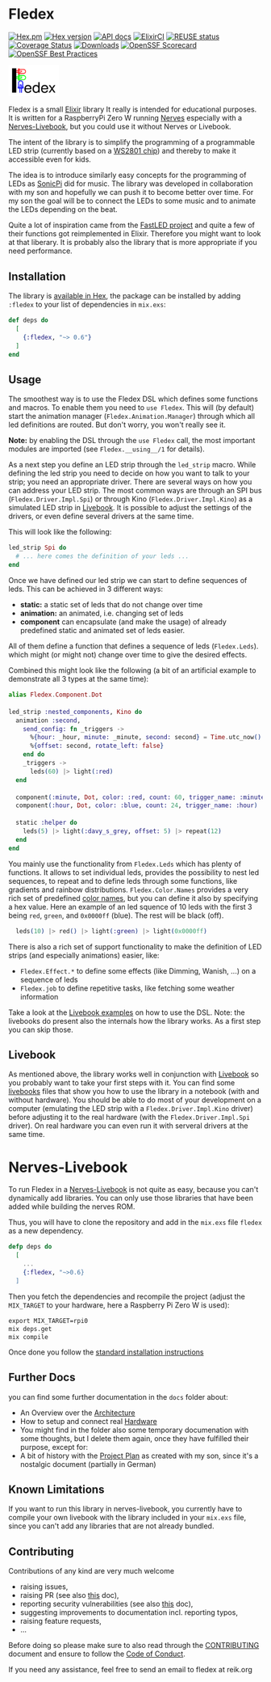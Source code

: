 <!--
Copyright 2023-2025, Matthias Reik <fledex@reik.org>

SPDX-License-Identifier: Apache-2.0
-->

# Fledex
[![Hex.pm](https://img.shields.io/hexpm/l/fledex "License")](https://github.com/a-maze-d/fledex/blob/main/LICENSES/Apache-2.0.txt)
[![Hex version](https://img.shields.io/hexpm/v/fledex.svg?color=0000ff "Hex version")](https://hex.pm/packages/fledex)
[![API docs](https://img.shields.io/hexpm/v/fledex.svg?label=hexdocs&color=0000ff "API docs")](https://hexdocs.pm/fledex)
[![ElixirCI](https://github.com/a-maze-d/fledex/actions/workflows/elixir.yml/badge.svg "ElixirCI")](https://github.com/a-maze-d/fledex/actions/workflows/elixir.yml)
[![REUSE status](https://api.reuse.software/badge/github.com/a-maze-d/fledex)](https://api.reuse.software/info/github.com/a-maze-d/fledex)
[![Coverage Status](https://coveralls.io/repos/github/a-maze-d/fledex/badge.svg?branch=main)](https://coveralls.io/github/a-maze-d/fledex?branch=main)
[![Downloads](https://img.shields.io/hexpm/dt/fledex.svg)](https://hex.pm/packages/fledex)
[![OpenSSF Scorecard](https://api.scorecard.dev/projects/github.com/a-maze-d/fledex/badge)](https://scorecard.dev/viewer/?uri=github.com/a-maze-d/fledex)
[![OpenSSF Best Practices](https://www.bestpractices.dev/projects/10474/badge)](https://www.bestpractices.dev/projects/10474)

<img alt="Fledex" src="assets/fledex_logo.svg" width=100/>

Fledex is a small [Elixir](https://elixir-lang.org/) library It really is intended for educational purposes.
It is written for a RaspberryPi Zero W running [Nerves](https://nerves-project.org/) especially with a [Nerves-Livebook](https://hexdocs.pm/nerves/getting-started.html#nerves-livebook), but you could use it without Nerves or Livebook.

The intent of the library is to simplify the programming of a programmable LED strip (currently based on a [WS2801 chip](https://cdn-shop.adafruit.com/datasheets/WS2801.pdf)) and thereby to make it accessible even for kids.

The idea is to introduce similarly easy concepts for the programming of LEDs as [SonicPi](https://sonic-pi.net/) did for music. The library was developed in collaboration with my son and hopefully we can push it to become better over time. For my son the goal will be to connect the LEDs to some music and to animate the LEDs depending on the beat.

Quite a lot of inspiration came from the [FastLED project](http://fastled.io/) and quite a few of their functions got reimplemented in Elixir. Therefore you might want to look at that liberary. It is probably also the library that is more appropriate if you need performance.

## Installation

The library is [available in Hex](https://hex.pm/packages/fledex), the package can be installed
by adding `:fledex` to your list of dependencies in `mix.exs`:

```elixir
def deps do
  [
    {:fledex, "~> 0.6"}
  ]
end
```

## Usage
The smoothest way is to use the Fledex DSL which defines some functions and macros. To enable them you need to `use Fledex`. This will (by default) start the animation manager (`Fledex.Animation.Manager`) through which all led definitions are routed. But don't worry, you won't really see it.

**Note:** by enabling the DSL through the `use Fledex` call, the most important modules 
are imported (see `Fledex.__using__/1` for details).

As a next step you define an LED strip through the `led_strip` macro. While defining the led strip you need to decide on how you want to talk to your strip; you need an appropriate driver.  There are several ways on how you can address your LED strip. The most common ways are through an SPI bus (`Fledex.Driver.Impl.Spi`) or through Kino (`Fledex.Driver.Impl.Kino`) as a simulated LED strip in [Livebook](https://livebook.dev/). It is possible to adjust the settings of the drivers, or even define several drivers at the same time.

This will look like the following:
```elixir
led_strip Spi do
  # ... here comes the definition of your leds ...
end
```

Once we have defined our led strip we can start to define sequences of leds. This can be achieved in 3 different ways:

* **static:** a static set of leds that do not change over time
* **animation:** an animated, i.e. changing set of leds
* **component** can encapsulate (and make the usage) of already predefined static and animated set of leds easier.

All of them define a function that defines a sequence of leds (`Fledex.Leds`). which might (or might not) change over time to give the desired effects.

Combined this might look like the following (a bit of an artificial example to demonstrate all 3 types at the same time):
```elixir
alias Fledex.Component.Dot

led_strip :nested_components, Kino do
  animation :second,
    send_config: fn _triggers ->
      %{hour: _hour, minute: _minute, second: second} = Time.utc_now()
      %{offset: second, rotate_left: false}
    end do
    _triggers ->
      leds(60) |> light(:red)
  end

  component(:minute, Dot, color: :red, count: 60, trigger_name: :minute)
  component(:hour, Dot, color: :blue, count: 24, trigger_name: :hour)

  static :helper do
    leds(5) |> light(:davy_s_grey, offset: 5) |> repeat(12)
  end
end
```

You mainly use the functionality from `Fledex.Leds` which has plenty of functions. It allows to set individual leds, provides the possibility to nest led sequences, to repeat and to define leds through some functions, like gradients and rainbow distributions.
`Fledex.Color.Names` provides a very rich set of predefined [color names](https://www.ditig.com/256-colors-cheat-sheet), but you can define it also by specifying a hex value. 
Here an example of an led squence of 10 leds with the first 3 being `red`, `green`, and  `0x0000ff` (blue). The rest will be black (off).
```elixir
  leds(10) |> red() |> light(:green) |> light(0x0000ff)
```

There is also a rich set of support functionality to make the definition of LED strips (and especially animations) easier, like:

* `Fledex.Effect.*` to define some effects (like Dimming, Wanish, ...) on a sequence of leds
* `Fledex.job` to define repetitive tasks, like fetching some weather information

Take a look at the [Livebook examples](README.md#livebook) on how to use the DSL. Note: the livebooks do present also the internals how the library works. As a first step you can skip those.

## Livebook
As mentioned above, the library works well in conjunction with [Livebook](https://livebook.dev/) so you probably want to take your first steps with it. You can find some [livebooks](livebooks/README.md) files that show you how to use the library in a notebook (with and without hardware). You should be able to do most of your development on a computer (emulating the LED strip with a `Fledex.Driver.Impl.Kino` driver) before adjusting it to the real hardware (with the `Fledex.Driver.Impl.Spi` driver). On real hardware you can even run it with serveral drivers at the same time.

# Nerves-Livebook
To run Fledex in a [Nerves-Livebook](https://github.com/nerves-livebook/nerves_livebook) is not quite as easy, because you can't dynamically add libraries. You can only use those libraries that have been added while building the nerves ROM.

Thus, you will have to clone the repository and add in the `mix.exs` file `fledex` as a new dependency.

```elixir
defp deps do
  [
    ...
    {:fledex, "~>0.6}
  ]
```

Then you fetch the dependencies and recompile the project (adjust the `MIX_TARGET` to your hardware, here a Raspberry Pi Zero W is used):
```shell
export MIX_TARGET=rpi0
mix deps.get
mix compile
```

Once done you follow the [standard installation instructions](https://github.com/nerves-livebook/nerves_livebook?tab=readme-ov-file#burning-the-firmware-for-devices-that-boot-from-microsd)

## Further Docs
you can find some further documentation in the `docs` folder about:

* An Overview over the [Architecture](docs/architecture.md)
* How to setup and connect real [Hardware](docs/hardware.md)
* You might find in the folder also some temporary documenation with some thoughts, but I delete them again, once they have fulfilled their purpose, except for: 
* A bit of history with the [Project Plan](docs/project_plan.md) as created with my son, since it's a nostalgic document (partially in German)

## Known Limitations
If you want to run this library in nerves-livebook, you currently have to compile your own livebook with the library included in your `mix.exs` file, since you can't add any libraries that are not already bundled.

## Contributing
Contributions of any kind are very much welcome

* raising issues, 
* raising PR (see also [this](CLA.md) doc), 
* reporting security vulnerabilities (see also [this](SECURITY.md) doc), 
* suggesting improvements to documentation incl. reporting typos, 
* raising feature requests,
* ... 

Before doing so please make sure to also read through the [CONTRIBUTING](CONTRIBUTING.md) document and ensure to follow the [Code of Conduct](CODE_OF_CONDUCT.md).

If you need any assistance, feel free to send an email to fledex at reik.org

